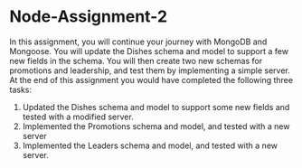 # Node-Assignment-2

In this assignment, you will continue your journey with MongoDB and Mongoose. You will update the Dishes schema and model to support a few new fields in the schema. You will then create two new schemas for promotions and leadership, and test them by implementing a simple server. At the end of this assignment you would have completed the following three tasks:

<ol>
    <li>Updated the Dishes schema and model to support some new fields and tested with a modified server.</li>
    <li>Implemented the Promotions schema and model, and tested with a new server</li>
    <li>Implemented the Leaders schema and model, and tested with a new server.</li>
</ol>